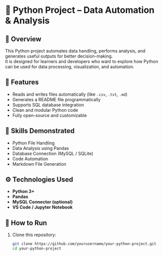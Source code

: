 # 🐍 Python Project – Data Automation & Analysis

## 📘 Overview
This Python project automates data handling, performs analysis, and generates useful outputs for better decision-making.  
It is designed for learners and developers who want to explore how Python can be used for data processing, visualization, and automation.

## 🚀 Features
- Reads and writes files automatically (like `.csv`, `.txt`, `.md`)
- Generates a README file programmatically
- Supports SQL database integration
- Clean and modular Python code
- Fully open-source and customizable

## 🧠 Skills Demonstrated
- Python File Handling  
- Data Analysis using Pandas  
- Database Connection (MySQL / SQLite)  
- Code Automation  
- Markdown File Generation

## ⚙️ Technologies Used
- **Python 3+**
- **Pandas**
- **MySQL Connector (optional)**
- **VS Code / Jupyter Notebook**

## 🧩 How to Run
1. Clone this repository:
   ```bash
   git clone https://github.com/yourusername/your-python-project.git
   cd your-python-project
